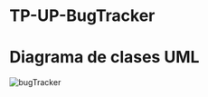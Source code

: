 # TP-UP-BugTracker

# Diagrama de clases UML
![bugTracker](https://github.com/aparicio-ariel/TP-UP-BugTracker/assets/70069696/683a7a8d-f95a-4f8c-92ad-f64397440147)
